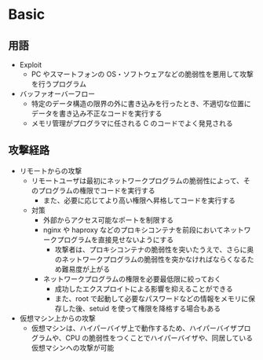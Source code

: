 # Basic

## 用語

- Exploit
  - PC やスマートフォンの OS・ソフトウェアなどの脆弱性を悪用して攻撃を行うプログラム
- バッファオーバーフロー
  - 特定のデータ構造の限界の外に書き込みを行ったとき、不適切な位置にデータを書き込み不正なコードを実行する
  - メモリ管理がプログラマに任される C のコードでよく発見される

## 攻撃経路

- リモートからの攻撃
  - リモートユーザは最初にネットワークプログラムの脆弱性によって、そのプログラムの権限でコードを実行する
    - また、必要に応じてより高い権限へ昇格してコードを実行する
  - 対策
    - 外部からアクセス可能なポートを制限する
    - nginx や haproxy などのプロキシコンテナを前段においてネットワークプログラムを直接見せないようにする
      - 攻撃者は、プロキシコンテナの脆弱性を突いたうえで、さらに奥のネットワークプログラムの脆弱性を突かなければならくなるため難易度が上がる
    - ネットワークプログラムの権限を必要最低限に絞っておく
      - 成功したエクスプロイトによる影響を抑えることができる
      - また、root で起動して必要なパスワードなどの情報をメモリに保存した後、setuid を使って権限を降格する場合もある
- 仮想マシン上からの攻撃
  - 仮想マシンは、ハイパーバイザ上で動作するため、ハイパーバイザプログラムや、CPU の脆弱性をつくことでハイパーバイザや、同居している仮想マシンへの攻撃が可能
